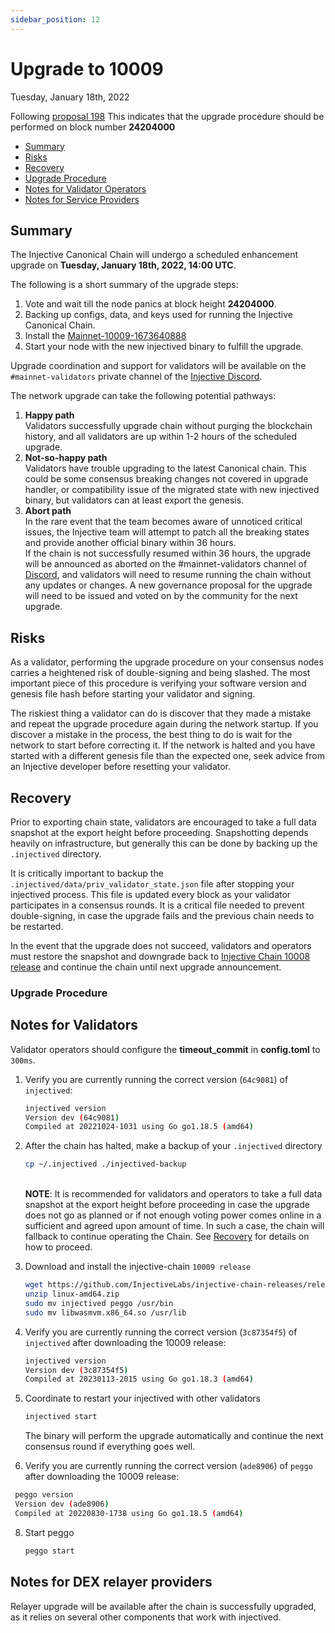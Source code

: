 ```yaml
---
sidebar_position: 12
---
```


# Upgrade to 10009

Tuesday, January 18th, 2022

Following [proposal 198](https://hub.injective.network/proposals/198/) This indicates that the upgrade procedure should be performed on block number **24204000**

* [Summary](canonical-10009.md#summary)
* [Risks](canonical-10009.md#risks)
* [Recovery](canonical-10009.md#recovery)
* [Upgrade Procedure](canonical-10009.md#upgrade-procedure)
* [Notes for Validator Operators](canonical-10009.md##notes-for-validator-operators)
* [Notes for Service Providers](canonical-10009.md##notes-for-DEX-relayer-providers)

## Summary

The Injective Canonical Chain will undergo a scheduled enhancement upgrade on **Tuesday, January 18th, 2022, 14:00 UTC**.

The following is a short summary of the upgrade steps:

1. Vote and wait till the node panics at block height **24204000**.
2. Backing up configs, data, and keys used for running the Injective Canonical Chain.
3. Install the [Mainnet-10009-1673640888](https://github.com/InjectiveLabs/injective-chain-releases/releases/tag/v1.9.0-1673640888)
4. Start your node with the new injectived binary to fulfill the upgrade.

Upgrade coordination and support for validators will be available on the `#mainnet-validators` private channel of the [Injective Discord](https://discord.gg/injective).

The network upgrade can take the following potential pathways:

1. **Happy path**\
   Validators successfully upgrade chain without purging the blockchain history, and all validators are up within 1-2 hours of the scheduled upgrade.
2. **Not-so-happy path**\
   Validators have trouble upgrading to the latest Canonical chain. This could be some consensus breaking changes not covered in upgrade handler, or compatibility issue of the migrated state with new injectived binary, but validators can at least export the genesis.
3. **Abort path**\
   In the rare event that the team becomes aware of unnoticed critical issues, the Injective team will attempt to patch all the breaking states and provide another official binary within 36 hours.\
   If the chain is not successfully resumed within 36 hours, the upgrade will be announced as aborted on the #mainnet-validators channel of [Discord](https://discord.gg/injective), and validators will need to resume running the chain without any updates or changes. A new governance proposal for the upgrade will need to be issued and voted on by the community for the next upgrade.

## Risks

As a validator, performing the upgrade procedure on your consensus nodes carries a heightened risk of double-signing and being slashed. The most important piece of this procedure is verifying your software version and genesis file hash before starting your validator and signing.

The riskiest thing a validator can do is discover that they made a mistake and repeat the upgrade procedure again during the network startup. If you discover a mistake in the process, the best thing to do is wait for the network to start before correcting it. If the network is halted and you have started with a different genesis file than the expected one, seek advice from an Injective developer before resetting your validator.

## Recovery

Prior to exporting chain state, validators are encouraged to take a full data snapshot at the export height before proceeding. Snapshotting depends heavily on infrastructure, but generally this can be done by backing up the `.injectived` directory.

It is critically important to backup the `.injectived/data/priv_validator_state.json` file after stopping your injectived process. This file is updated every block as your validator participates in a consensus rounds. It is a critical file needed to prevent double-signing, in case the upgrade fails and the previous chain needs to be restarted.

In the event that the upgrade does not succeed, validators and operators must restore the snapshot and downgrade back to [Injective Chain 10008 release](https://github.com/InjectiveLabs/injective-chain-releases/releases/tag/v1.8.0-1668679102) and continue the chain until next upgrade announcement.

### Upgrade Procedure

## Notes for Validators

Validator operators should configure the **timeout\_commit** in **config.toml** to `300ms`.

1.  Verify you are currently running the correct version (`64c9081`) of `injectived`:

    ```bash
    injectived version
    Version dev (64c9081)
    Compiled at 20221024-1031 using Go go1.18.5 (amd64)
    ```
2.  After the chain has halted, make a backup of your `.injectived` directory

    ```bash
    cp ~/.injectived ./injectived-backup
    ```

    \
    **NOTE**: It is recommended for validators and operators to take a full data snapshot at the export height before proceeding in case the upgrade does not go as planned or if not enough voting power comes online in a sufficient and agreed upon amount of time. In such a case, the chain will fallback to continue operating the Chain. See [Recovery](canonical-10009.md#recovery) for details on how to proceed.
3.  Download and install the injective-chain `10009 release`

    ```bash
    wget https://github.com/InjectiveLabs/injective-chain-releases/releases/download/v1.9.0-1673640888/linux-amd64.zip
    unzip linux-amd64.zip
    sudo mv injectived peggo /usr/bin
    sudo mv libwasmvm.x86_64.so /usr/lib
    ```
4.  Verify you are currently running the correct version (`3c87354f5`) of `injectived` after downloading the 10009 release:

    ```bash
    injectived version
    Version dev (3c87354f5)
    Compiled at 20230113-2015 using Go go1.18.3 (amd64)
    ```
5.  Coordinate to restart your injectived with other validators

    ```bash
    injectived start
    ```

    The binary will perform the upgrade automatically and continue the next consensus round if everything goes well.
6. Verify you are currently running the correct version (`ade8906`) of `peggo` after downloading the 10009 release:

```bash
 peggo version
 Version dev (ade8906)
 Compiled at 20220830-1738 using Go go1.18.5 (amd64)
```

8.  Start peggo

    ```bash
    peggo start
    ```

## Notes for DEX relayer providers

Relayer upgrade will be available after the chain is successfully upgraded, as it relies on several other components that work with injectived.
